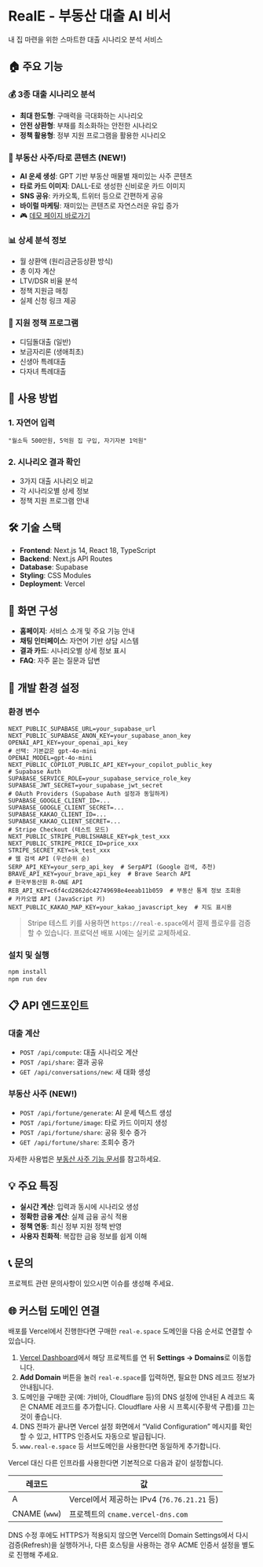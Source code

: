 # RealE - 부동산 대출 AI 비서

내 집 마련을 위한 스마트한 대출 시나리오 분석 서비스

## 🏠 주요 기능

### 💰 3종 대출 시나리오 분석
- **최대 한도형**: 구매력을 극대화하는 시나리오
- **안전 상환형**: 부채를 최소화하는 안전한 시나리오  
- **정책 활용형**: 정부 지원 프로그램을 활용한 시나리오

### 🔮 부동산 사주/타로 콘텐츠 (NEW!)
- **AI 운세 생성**: GPT 기반 부동산 매물별 재미있는 사주 콘텐츠
- **타로 카드 이미지**: DALL-E로 생성한 신비로운 카드 이미지
- **SNS 공유**: 카카오톡, 트위터 등으로 간편하게 공유
- **바이럴 마케팅**: 재미있는 콘텐츠로 자연스러운 유입 증가
- 🎮 [데모 페이지 바로가기](/fortune/demo)

### 📊 상세 분석 정보
- 월 상환액 (원리금균등상환 방식)
- 총 이자 계산
- LTV/DSR 비율 분석
- 정책 지원금 매칭
- 실제 신청 링크 제공

### 🎯 지원 정책 프로그램
- 디딤돌대출 (일반)
- 보금자리론 (생애최초)
- 신생아 특례대출
- 다자녀 특례대출

## 🚀 사용 방법

### 1. 자연어 입력
```
"월소득 500만원, 5억원 집 구입, 자기자본 1억원"
```

### 2. 시나리오 결과 확인
- 3가지 대출 시나리오 비교
- 각 시나리오별 상세 정보
- 정책 지원 프로그램 안내

## 🛠 기술 스택

- **Frontend**: Next.js 14, React 18, TypeScript
- **Backend**: Next.js API Routes
- **Database**: Supabase
- **Styling**: CSS Modules
- **Deployment**: Vercel

## 📱 화면 구성

- **홈페이지**: 서비스 소개 및 주요 기능 안내
- **채팅 인터페이스**: 자연어 기반 상담 시스템
- **결과 카드**: 시나리오별 상세 정보 표시
- **FAQ**: 자주 묻는 질문과 답변

## 🔧 개발 환경 설정

### 환경 변수
```env
NEXT_PUBLIC_SUPABASE_URL=your_supabase_url
NEXT_PUBLIC_SUPABASE_ANON_KEY=your_supabase_anon_key
OPENAI_API_KEY=your_openai_api_key
# 선택: 기본값은 gpt-4o-mini
OPENAI_MODEL=gpt-4o-mini
NEXT_PUBLIC_COPILOT_PUBLIC_API_KEY=your_copilot_public_key
# Supabase Auth
SUPABASE_SERVICE_ROLE=your_supabase_service_role_key
SUPABASE_JWT_SECRET=your_supabase_jwt_secret
# OAuth Providers (Supabase Auth 설정과 동일하게)
SUPABASE_GOOGLE_CLIENT_ID=...
SUPABASE_GOOGLE_CLIENT_SECRET=...
SUPABASE_KAKAO_CLIENT_ID=...
SUPABASE_KAKAO_CLIENT_SECRET=...
# Stripe Checkout (테스트 모드)
NEXT_PUBLIC_STRIPE_PUBLISHABLE_KEY=pk_test_xxx
NEXT_PUBLIC_STRIPE_PRICE_ID=price_xxx
STRIPE_SECRET_KEY=sk_test_xxx
# 웹 검색 API (우선순위 순)
SERP_API_KEY=your_serp_api_key  # SerpAPI (Google 검색, 추천)
BRAVE_API_KEY=your_brave_api_key  # Brave Search API
# 한국부동산원 R-ONE API
REB_API_KEY=c6f4cd2862dc42749698e4eeab11b059  # 부동산 통계 정보 조회용
# 카카오맵 API (JavaScript 키)
NEXT_PUBLIC_KAKAO_MAP_KEY=your_kakao_javascript_key  # 지도 표시용
```

> Stripe 테스트 키를 사용하면 `https://real-e.space`에서 결제 플로우를 검증할 수 있습니다. 프로덕션 배포 시에는 실키로 교체하세요.

### 설치 및 실행
```bash
npm install
npm run dev
```

## 📋 API 엔드포인트

### 대출 계산
- `POST /api/compute`: 대출 시나리오 계산
- `POST /api/share`: 결과 공유
- `GET /api/conversations/new`: 새 대화 생성

### 부동산 사주 (NEW!)
- `POST /api/fortune/generate`: AI 운세 텍스트 생성
- `POST /api/fortune/image`: 타로 카드 이미지 생성
- `POST /api/fortune/share`: 공유 횟수 증가
- `GET /api/fortune/share`: 조회수 증가

자세한 사용법은 [부동산 사주 기능 문서](docs/fortune-feature.md)를 참고하세요.

## 💡 주요 특징

- **실시간 계산**: 입력과 동시에 시나리오 생성
- **정확한 금융 계산**: 실제 금융 공식 적용
- **정책 연동**: 최신 정부 지원 정책 반영
- **사용자 친화적**: 복잡한 금융 정보를 쉽게 이해

## 📞 문의

프로젝트 관련 문의사항이 있으시면 이슈를 생성해 주세요.

## 🌐 커스텀 도메인 연결

배포를 Vercel에서 진행한다면 구매한 `real-e.space` 도메인을 다음 순서로 연결할 수 있습니다.

1. [Vercel Dashboard](https://vercel.com/)에서 해당 프로젝트를 연 뒤 **Settings → Domains**로 이동합니다.
2. **Add Domain** 버튼을 눌러 `real-e.space`를 입력하면, 필요한 DNS 레코드 정보가 안내됩니다.
3. 도메인을 구매한 곳(예: 가비아, Cloudflare 등)의 DNS 설정에 안내된 A 레코드 혹은 CNAME 레코드를 추가합니다. Cloudflare 사용 시 프록시(주황색 구름)를 끄는 것이 좋습니다.
4. DNS 전파가 끝나면 Vercel 설정 화면에서 “Valid Configuration” 메시지를 확인할 수 있고, HTTPS 인증서도 자동으로 발급됩니다.
5. `www.real-e.space` 등 서브도메인을 사용한다면 동일하게 추가합니다.

Vercel 대신 다른 인프라를 사용한다면 기본적으로 다음과 같이 설정합니다.

| 레코드 | 값 |
| --- | --- |
| A | Vercel에서 제공하는 IPv4 (`76.76.21.21` 등) |
| CNAME (`www`) | 프로젝트의 `cname.vercel-dns.com` |

DNS 수정 후에도 HTTPS가 적용되지 않으면 Vercel의 Domain Settings에서 다시 검증(Refresh)을 실행하거나, 다른 호스팅을 사용하는 경우 ACME 인증서 설정을 별도로 진행해 주세요.